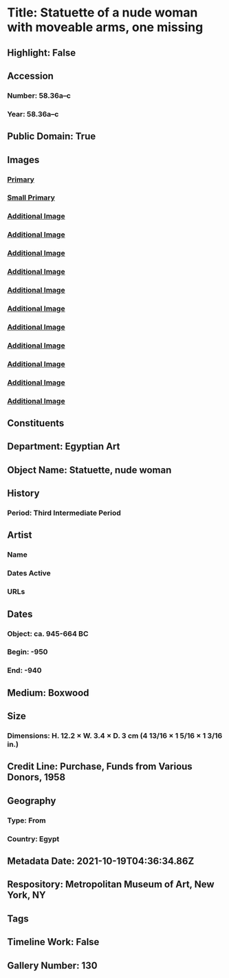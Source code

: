 # Title: Statuette of a nude woman with moveable arms, one missing
## Highlight: False
## Accession
### Number: 58.36a–c
### Year: 58.36a–c
## Public Domain: True
## Images
### [Primary](https://images.metmuseum.org/CRDImages/eg/original/58.36_EGDP012255.jpg)
### [Small Primary](https://images.metmuseum.org/CRDImages/eg/web-large/58.36_EGDP012255.jpg)
### [Additional Image](https://images.metmuseum.org/CRDImages/eg/original/58.36_EGDP012257.jpg)
### [Additional Image](https://images.metmuseum.org/CRDImages/eg/original/58.36_EGDP012258.jpg)
### [Additional Image](https://images.metmuseum.org/CRDImages/eg/original/58.36_EGDP012259.jpg)
### [Additional Image](https://images.metmuseum.org/CRDImages/eg/original/58.36_EGDP012260.jpg)
### [Additional Image](https://images.metmuseum.org/CRDImages/eg/original/58.36_EGDP012261.jpg)
### [Additional Image](https://images.metmuseum.org/CRDImages/eg/original/58.36_EGDP012262.jpg)
### [Additional Image](https://images.metmuseum.org/CRDImages/eg/original/58.36_EGDP012263.jpg)
### [Additional Image](https://images.metmuseum.org/CRDImages/eg/original/58.36_EGDP012264.jpg)
### [Additional Image](https://images.metmuseum.org/CRDImages/eg/original/58.36_EGDP012361.jpg)
### [Additional Image](https://images.metmuseum.org/CRDImages/eg/original/58.36_EGDP012336.jpg)
### [Additional Image](https://images.metmuseum.org/CRDImages/eg/original/58.36_EGDP012350.jpg)
## Constituents
## Department: Egyptian Art
## Object Name: Statuette, nude woman
## History
### Period: Third Intermediate Period
## Artist
### Name
### Dates Active
### URLs
## Dates
### Object: ca. 945-664 BC
### Begin: -950
### End: -940
## Medium: Boxwood
## Size
### Dimensions: H. 12.2 × W. 3.4 × D. 3 cm (4 13/16 × 1 5/16 × 1 3/16 in.)
## Credit Line: Purchase, Funds from Various Donors, 1958
## Geography
### Type: From
### Country: Egypt
## Metadata Date: 2021-10-19T04:36:34.86Z
## Respository: Metropolitan Museum of Art, New York, NY
## Tags
## Timeline Work: False
## Gallery Number: 130
